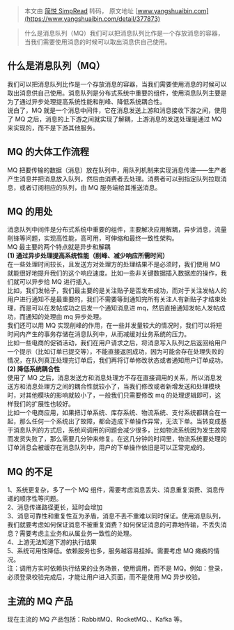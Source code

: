 > 本文由 [简悦 SimpRead](http://ksria.com/simpread/) 转码， 原文地址 [www.yangshuaibin.com](https://www.yangshuaibin.com/detail/377873)

> 什么是消息队列（MQ）我们可以把消息队列比作是一个存放消息的容器，当我们需要使用消息的时候可以取出消息供自己使用。

什么是消息队列（MQ）
-----------

我们可以把消息队列比作是一个存放消息的容器，当我们需要使用消息的时候可以取出消息供自己使用。消息队列是分布式系统中重要的组件，使用消息队列主要是为了通过异步处理提高系统性能和削峰、降低系统耦合性。  
说白了，MQ 就是一个消息中间件，它在消息发送上游和消息接收下游之间，使用了 MQ 之后，消息的上下游之间就实现了解耦，上游消息的发送处理是通过 MQ 来实现的，而不是下游其他服务。

MQ 的大体工作流程
----------

MQ 把要传输的数据（消息）放在队列中，用队列机制来实现消息传递——生产者产生消息并把消息放入队列，然后由消费者去处理。消费者可以到指定队列拉取消息，或者订阅相应的队列，由 MQ 服务端给其推送消息。

MQ 的用处
------

消息队列中间件是分布式系统中重要的组件，主要解决应用解耦，异步消息，流量削锋等问题，实现高性能，高可用，可伸缩和最终一致性架构。  
MQ 最主要的两个特点就是异步和解耦  
**(1) 通过异步处理提高系统性能（削峰、减少响应所需时间）**  
在一些处理时间较长，且发送方对处理方的处理结果不是必须时，我们使用 MQ 就能很好地提升我们的这个响应速度。比如一些非关键数据插入数据库的操作，我们就可以异步给 MQ 进行插入。  
比如，我们发帖子，我们最主要的是关注贴子是否发布成功，而对于关注发帖人的用户进行通知不是最重要的，我们不需要等到通知完所有关注人有新贴子才结束处理，而是可以在发帖成功之后发一个通知消息进 mq，然后直接通知发帖人发帖成功，而通知的处理由 mq 异步处理。  
我们还可以用 MQ 实现削峰的作用，在一些并发量较大的情况时，我们可以将短时间内产生的事务存储在消息队列中，从而减缓对业务系统的压力。  
比如一些电商的促销活动，我们在用户请求之后，将消息写入队列之后返回给用户一个提示（比如订单已提交等），不能直接返回成功，因为可能会存在处理失败的情况，在队列真正处理完订单后，我们再将订单修改状态或者通知用户订单成功。  
**(2) 降低系统耦合性**  
使用了 MQ 之后，消息发送方和消息处理方不存在直接调用的关系，所以消息发送方和消息处理方之间的耦合性就较小了，当我们修改或者新增发送和处理模块时，对其他模块的影响就较小了，一般我们只需要修改 mq 的处理逻辑即可，这样我们的扩展性也较好。  
比如一个电商应用，如果把订单系统、库存系统、物流系统、支付系统都耦合在一起，那么任何一个系统出了故障，都会造成下单操作异常，无法下单。当转变成基于消息队列的方式后，系统间调用的问题会减少很多，比如物流系统因为发生故障而发货失败了，那么需要几分钟来修复。在这几分钟的时间里，物流系统要处理的订单消息会被缓存在消息队列中，用户的下单操作依旧是可以正常完成的。

MQ 的不足
------

1、系统更复杂，多了一个 MQ 组件，需要考虑消息丢失、消息重复消费、消息传递的顺序性等问题。  
2、消息传递路径更长，延时会增加  
3、消息可靠性和重复性互为矛盾，消息不丢不重难以同时保证。使用消息队列，我们就要考虑如何保证消息不被重复消费？如何保证消息的可靠地传输，不丢失消息？需要考虑主业务和从属业务一致性的处理。  
4、上游无法知道下游的执行结果  
5、系统可用性降低。依赖服务也多，服务越容易挂掉。需要考虑 MQ 瘫痪的情况。  
注：调用方实时依赖执行结果的业务场景，使用调用，而不是 MQ。例如：登录，必须登录校验完成后，才能让用户进入页面，而不是使用 MQ 异步校验。

主流的 MQ 产品
---------

现在主流的 MQ 产品包括：RabbitMQ、RocketMQ、、Kafka 等。